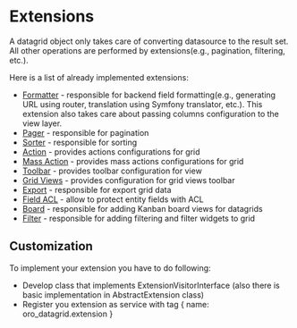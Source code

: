<a id="customize-datagrid-extensions"></a>

# Extensions

A datagrid object only takes care of converting datasource to the result set. All other operations are performed by extensions(e.g., pagination, filtering, etc.).

Here is a list of already implemented extensions:

- [Formatter](formatter.md#customize-datagrids-extensions-formatter) - responsible for backend field formatting(e.g., generating URL using router, translation using Symfony translator, etc.). This extension also takes care about passing columns configuration to the view layer.
- [Pager](pager.md#customize-datagrid-extensions-pager) - responsible for pagination
- [Sorter](sorter.md#customize-datagrids-extensions-sorters) - responsible for sorting
- [Action](action.md#customize-datagrids-extensions-action) - provides actions configurations for grid
- [Mass Action](mass-action.md#customize-datagrid-extensions-mass-action) - provides mass actions configurations for grid
- [Toolbar](toolbar.md#customize-datagrid-extensions-toolbar) - provides toolbar configuration for view
- [Grid Views](grid-views.md#customize-datagrids-extensions-grid-views) - provides configuration for grid views toolbar
- [Export](export.md#customize-datagrids-extensions-export) - responsible for export grid data
- [Field ACL](field-acl.md#customize-datagrids-extensions-acl) - allow to protect entity fields with ACL
- [Board](board.md#customize-datagrids-extensions-board) - responsible for adding Kanban board views for datagrids
- [Filter](../../../../../bundles/platform/FilterBundle/grid-extension.md#backend-entities-filters-grid-extension) - responsible for adding filtering and filter widgets to grid

## Customization

To implement your extension you have to do following:

- Develop class that implements ExtensionVisitorInterface (also there is basic implementation in AbstractExtension class)
- Register you extension as service with tag { name: oro_datagrid.extension }
